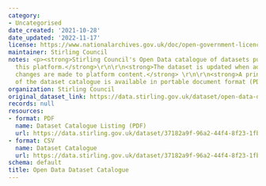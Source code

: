 ```yaml
---
category:
- Uncategorised
date_created: '2021-10-28'
date_updated: '2022-11-17'
license: https://www.nationalarchives.gov.uk/doc/open-government-licence/version/3/
maintainer: Stirling Council
notes: <p><strong>Stirling Council's Open Data catalogue of datasets published on
  this platform.</strong>\r\n\r\n<strong>The dataset is updated when additions and
  changes are made to platform content.</strong> \r\n\r\n<strong>A printable listing
  of the dataset catalogue is available in portable document format (PDF).</strong></p>
organization: Stirling Council
original_dataset_link: https://data.stirling.gov.uk/dataset/open-data-dataset-catalogue
records: null
resources:
- format: PDF
  name: Dataset Catalogue Listing (PDF)
  url: https://data.stirling.gov.uk/dataset/37182a9f-96a2-44f4-8f23-1fb7a7395787/resource/33425621-983c-4cf4-9bd5-cf9d34918ef7/download/20221117-stirling-council-open-data-dataset-catalogue-as-at-17.11.2022.pdf
- format: CSV
  name: Dataset Catalogue
  url: https://data.stirling.gov.uk/dataset/37182a9f-96a2-44f4-8f23-1fb7a7395787/resource/47f987f8-d05f-4238-beae-bcd28559bf2b/download/20221117-stirling-council-open-data-dataset-catalogue-as-at-17.11.2022.csv
schema: default
title: Open Data Dataset Catalogue
---
```

